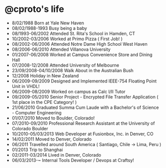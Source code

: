 @cproto's life
===============

- 8/02/1988 Born at Yale New Haven
- 08/02/1988-1993 Busy being a baby
- 08/1993-06/2002 Attended St. Rita's School in Hamden, CT
- 10/2002-03/2006 Worked at Primo Pizza ( First Job! )
- 08/2002-06/2006 Attended Notre Dame High School West Haven
- 08/2006-06/2010 Attended Villanova University
- 01/2007-06/2008 Worked at Campus Convenience Store and Dining Hall
- 07/2008-12/2008 Attended University of Melbourne
- 23/09/2008-04/10/2008 Walk About in the Australian Bush
- 12/2008 Holiday in New Zealand
- 06/2009-09/2009 Designed and Implemented IEEE-754 Floating Point Unit in VHDL!
- 06/2009-08/2009 Worked on campus as Calc I/II Tutor
- 09/2009-05/2010 Senior Project - Encrypted File Transfer Application ( 1st place in the CPE Category! )
- 21/06/2010 Graduated Summa Cum Laude with a Bachelor's of Science - Computer Engineering
- 01/07/2010 Moved to Boulder, Colorado!
- 07/2010-09/2010 Professional Research Assistant at the University of Colorado Boulder
- 10/2010-05/03/2013 Web Developer at Fusionbox, Inc. in Denver, CO
- 14/02/2011 Moved to Denver, Colorado
- 06/2011 Travelled around South America ( Santiago, Chile -> Lima, Peru )
- 01/2013 Trip to Shanghai
- 02/2011-03/2014 Lived in Denver, Colorado
- 06/03/2013-~ Internal Tools Developer / Devops at Craftsy!
